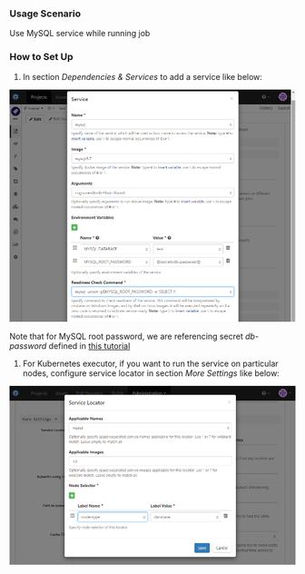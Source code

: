 ### Usage Scenario 

Use MySQL service while running job

### How to Set Up

1. In section _Dependencies & Services_ to add a service like below:

  ![Mysql Service](../images/mysql-service.png)
  
  Note that for MySQL root password, we are referencing secret _db-password_ defined in [this tutorial ](build-spec-secret.md)
  
1. For Kubernetes executor, if you want to run the service on particular nodes, configure service locator in section _More Settings_ like below:

  ![Service Locator](../images/service-locator.png)